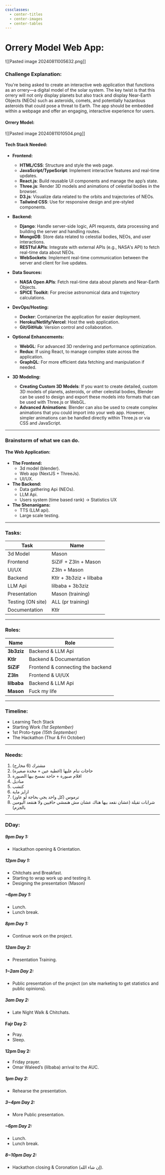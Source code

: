 ```yaml
---
cssclasses:
  - center-titles
  - center-images
  - center-tables
---
```

# Orrery Model Web App:

![[Pasted image 20240811005632.png]]

### **Challenge Explanation:**

You're being asked to create an interactive web application that functions as an orrery—a digital model of the solar system. The key twist is that this orrery will not only display planets but also track and display Near-Earth Objects (NEOs) such as asteroids, comets, and potentially hazardous asteroids that could pose a threat to Earth. The app should be embedded within a webpage and offer an engaging, interactive experience for users.

#### Orrery Model: 
![[Pasted image 20240811010504.png]]

#### **Tech Stack Needed:**

- **Frontend:**
  - **HTML/CSS**: Structure and style the web page.
  - **JavaScript/TypeScript**: Implement interactive features and real-time updates.
  - **React.js**: Build reusable UI components and manage the app’s state.
  - **Three.js**: Render 3D models and animations of celestial bodies in the browser.
  - **D3.js**: Visualize data related to the orbits and trajectories of NEOs.
  - **Tailwind CSS**: Use for responsive design and pre-styled components.

- **Backend:**
  - **Django**: Handle server-side logic, API requests, data processing and building the server and handling routes.
  - **MongoDB**: Store data related to celestial bodies, NEOs, and user interactions.
  - **RESTful APIs**: Integrate with external APIs (e.g., NASA's API) to fetch real-time data about NEOs.
  - **WebSockets**: Implement real-time communication between the server and client for live updates.

- **Data Sources:**
  - **NASA Open APIs**: Fetch real-time data about planets and Near-Earth Objects.
  - **SPICE Toolkit**: For precise astronomical data and trajectory calculations.

- **DevOps/Hosting:**
  - **Docker**: Containerize the application for easier deployment.
  - **Heroku/Netlify/Vercel**: Host the web application.
  - **Git/GitHub**: Version control and collaboration.

- **Optional Enhancements:**
  - **WebGL**: For advanced 3D rendering and performance optimization.
  - **Redux**: If using React, to manage complex state across the application.
  - **GraphQL**: For more efficient data fetching and manipulation if needed.
- **3D Modeling:**
	- **Creating Custom 3D Models**: If you want to create detailed, custom 3D models of planets, asteroids, or other celestial bodies, Blender can be used to design and export these models into formats that can be used with Three.js or WebGL.
	- **Advanced Animations**: Blender can also be used to create complex animations that you could import into your web app. However, simpler animations can be handled directly within Three.js or via CSS and JavaScript.

***
### Brainstorm of what we can do.

#### The Web Application:
- **The Frontend:** 
	- 3d model (blender). 
	- Web app (NextJS + ThreeJs).
	- UI/UX.
- **The Backend:** 
	- Data gathering Api (NEOs).
	- LLM Api.
	- Users system (time based rank) -> Statistics UX
- **The Shenanigans:** 
	- TTS (LLM api).
	- Large scale testing.
***
### Tasks:
| Task              | Name                    |
| ----------------- | ----------------------- |
| 3d Model          | Mason                   |
| Frontend          | SiZiF + Z3ln + Mason    |
| UI/UX             | Z3ln + Mason            |
| Backend           | Ktlr + 3b3ziz + lilbaba |
| LLM Api           | lilbaba + 3b3ziz        |
| Presentation      | Mason (training)        |
| Testing (ON site) | ALL (pr training)       |
| Documentation     | Ktlr                    |
***
### Roles:
| Name        | Role                              |
| ----------- | --------------------------------- |
| **3b3ziz**  | Backend & LLM Api                 |
| **Ktlr**    | Backend & Documentation           |
| **SiZiF**   | Frontend & connecting the backend |
| **Z3ln**    | Frontend & UI/UX                  |
| **lilbaba** | Backend & LLM Api                 |
| **Mason**   | Fuck my life                      |
***
### Timeline:
- Learning Tech Stack
- Starting Work _(1st September)_
- 1st Proto-type _(15th September)_
- The Hackathon (Thur & Fri October)

***
### Needs:
1. مشترك (6 مخارج)
2. حاجات ننام عليها  (اغطية عين + مخدة صغيرة)
3. اقلام صبورة + حاجة نمسح بيها الصبورة
4. مناديل
5. كتشب
6. ازايز ماية
7. ترموس (كل واحد يجي بحاجة لو عاوز)
8. شرابات تقيلة (عشان نقعد بيها هناك عشان مش هنمشي حافيين ولا هنقعد اليومين بالجزم)

***
### DDay:
##### 9pm Day 1:
- Hackathon opening & Orientation.

##### 12pm Day 1:
- Chitchats and Breakfast. 
- Starting to wrap work up and testing it.
- Designing the presentation (Mason)
##### ~6pm Day 1:
- Lunch.
- Lunch break.

##### 8pm Day 1:
- Continue work on the project.

##### 12am Day 2:
- Presentation Training.

##### 1~2am Day 2:
- Public presentation of the project (on site marketing to get statistics and public opinions).
##### 3am Day 2:
- Late Night Walk & Chitchats.

#### Fajr Day 2:
- Pray.
- Sleep.

#### 12pm Day 2:
- Friday prayer.
- Omar Waleed’s (lilbaba) arrival to the AUC.

##### 1pm Day 2:
- Rehearse the presentation.

##### 3~4pm Day 2:
- More Public presentation.

##### ~6pm Day 2:
- Lunch.
- Lunch break.

##### 8~10pm Day 2:
- Hackathon closing & Coronation (إن شاء الله).